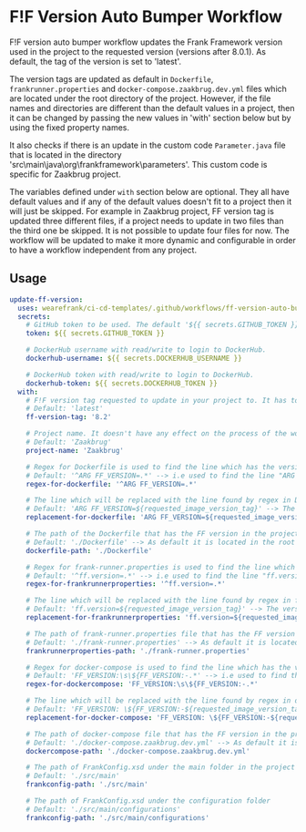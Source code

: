 # F!F Version Auto Bumper Workflow
F!F version auto bumper workflow updates the Frank Framework version used in the project to the requested version (versions after 8.0.1). As default, the tag of the version is set to 'latest'.

The version tags are updated as default in `Dockerfile`, `frankrunner.properties` and `docker-compose.zaakbrug.dev.yml` files which are located under the root directory of the project. However, if the file names and directories are different than the default values in a project, then it can be changed by passing the new values in 'with' section below but by using the fixed property names.

It also checks if there is an update in the custom code `Parameter.java` file that is located in the directory 'src\main\java\org\frankframework\parameters'. This custom code is specific for Zaakbrug project.

The variables defined under `with` section below are optional. They all have default values and if any of the default values doesn't fit to a project then it will just be skipped. For example in Zaakbrug project, FF version tag is updated three different files, if a project needs to update in two files than the third one be skipped. It is not possible to update four files for now. The workflow will be updated to make it more dynamic and configurable in order to have a workflow independent from any project.

## Usage
``` yml
update-ff-version:
  uses: wearefrank/ci-cd-templates/.github/workflows/ff-version-auto-bumper.yml@main
  secrets:
    # GitHub token to be used. The default '${{ secrets.GITHUB_TOKEN }}' or '${{ secrets.GH_TOKEN }}' is enough.
    token: ${{ secrets.GITHUB_TOKEN }}

    # DockerHub username with read/write to login to DockerHub.
    dockerhub-username: ${{ secrets.DOCKERHUB_USERNAME }}

    # DockerHub token with read/write to login to DockerHub.
    dockerhub-token: ${{ secrets.DOCKERHUB_TOKEN }}
  with:
    # F!F version tag requested to update in your project to. It has to be after 8.0.1(including)
    # Default: 'latest'
    ff-version-tag: '8.2'

    # Project name. It doesn't have any effect on the process of the workflow, just informative.
    # Default: 'Zaakbrug'
    project-name: 'Zaakbrug'

    # Regex for Dockerfile is used to find the line which has the version of FF in Dockerfile.
    # Default: '^ARG FF_VERSION=.*' --> i.e used to find the line "ARG FF_VERSION=8.1.0-20240404.042328" in Dockerfile
    regex-for-dockerfile: '^ARG FF_VERSION=.*'

    # The line which will be replaced with the line found by regex in Dockerfile.
    # Default: 'ARG FF_VERSION=${requested_image_version_tag}' --> The version tag is assigned depending on the requested FF version.
    replacement-for-dockerfile: 'ARG FF_VERSION=${requested_image_version_tag}'

    # The path of the Dockerfile that has the FF version in the project repo.
    # Default: './Dockerfile' --> As default it is located in the root of the project.
    dockerfile-path: './Dockerfile'

    # Regex for frank-runner.properties is used to find the line which has the version of FF in frank-runner.properties file.
    # Default: '^ff.version=.*' --> i.e used to find the line "ff.version=8.1.0-20240404.042328" in frank-runner.properties file
    regex-for-frankrunnerproperties: '^ff.version=.*'

    # The line which will be replaced with the line found by regex in frank-runner.properties file.
    # Default: 'ff.version=${requested_image_version_tag}' --> The version tag is assigned depending on the requested FF version.
    replacement-for-frankrunnerproperties: 'ff.version=${requested_image_version_tag}'

    # The path of frank-runner.properties file that has the FF version in the project repo.
    # Default: './frank-runner.properties' --> As default it is located in the root of the project.
    frankrunnerproperties-path: './frank-runner.properties'

    # Regex for docker-compose is used to find the line which has the version of FF in docker-compose.yml file.
    # Default: 'FF_VERSION:\s\${FF_VERSION:-.*' --> i.e used to find the line "FF_VERSION: ${FF_VERSION:-8.1.0-20240404.042328}" in docker-compose file
    regex-for-dockercompose: 'FF_VERSION:\s\${FF_VERSION:-.*'

    # The line which will be replaced with the line found by regex in docker-compose.yml file.
    # Default: 'FF_VERSION: \${FF_VERSION:-${requested_image_version_tag}}' --> The version tag is assigned depending on the requested FF version.
    replacement-for-docker-compose: 'FF_VERSION: \${FF_VERSION:-${requested_image_version_tag}}'

    # The path of docker-compose file that has the FF version in the project repo.
    # Default: './docker-compose.zaakbrug.dev.yml' --> As default it is located in the root of the project.
    dockercompose-path: './docker-compose.zaakbrug.dev.yml'

    # The path of FrankConfig.xsd under the main folder in the project repo.
    # Default: './src/main'
    frankconfig-path: './src/main'

    # The path of FrankConfig.xsd under the configuration folder
    # Default: './src/main/configurations'
    frankconfig-path: './src/main/configurations'
```



